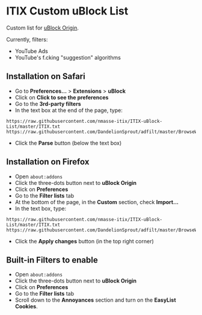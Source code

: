 # ITIX Custom uBlock List

Custom list for [uBlock Origin](https://github.com/gorhill/uBlock).

Currently, filters:

- YouTube Ads
- YouTube's f.cking "suggestion" algorithms

## Installation on Safari

- Go to **Preferences...** > **Extensions** > **uBlock**
- Click on **Click to see the preferences**
- Go to the **3rd-party filters**
- In the text box at the end of the page, type:

```raw
https://raw.githubusercontent.com/nmasse-itix/ITIX-uBlock-List/master/ITIX.txt
https://raw.githubusercontent.com/DandelionSprout/adfilt/master/BrowseWebsitesWithoutLoggingIn.txt
```

- Click the **Parse** button (below the text box)

## Installation on Firefox

- Open `about:addons`
- Click the three-dots button next to **uBlock Origin**
- Click on **Preferences**
- Go to the **Filter lists** tab
- At the bottom of the page, in the **Custom** section, check **Import...**
- In the text box, type:

```raw
https://raw.githubusercontent.com/nmasse-itix/ITIX-uBlock-List/master/ITIX.txt
https://raw.githubusercontent.com/DandelionSprout/adfilt/master/BrowseWebsitesWithoutLoggingIn.txt
```

- Click the **Apply changes** button (in the top right corner)

## Built-in Filters to enable

- Open `about:addons`
- Click the three-dots button next to **uBlock Origin**
- Click on **Preferences**
- Go to the **Filter lists** tab
- Scroll down to the **Annoyances** section and turn on the **EasyList Cookies**.
